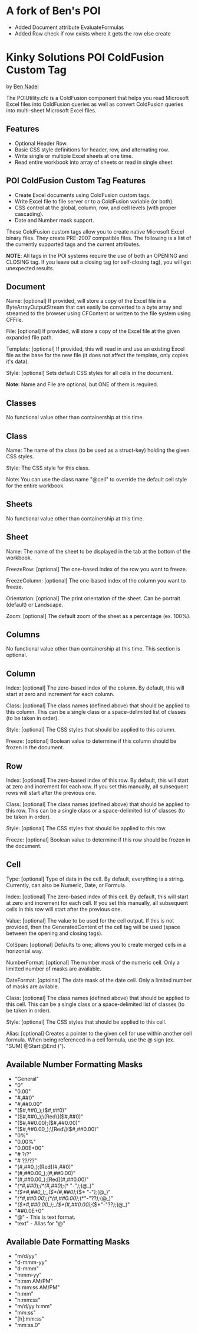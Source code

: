 # A fork of Ben's POI
* Added Document attribute EvaluateFormulas
* Added Row check if row exists where it gets the row else create 


# Kinky Solutions POI ColdFusion Custom Tag

by [Ben Nadel][1]

The POIUtility.cfc is a ColdFusion component that helps you read Microsoft Excel files into ColdFusion 
queries as well as convert ColdFusion queries into multi-sheet Microsoft Excel files.

## Features

* Optional Header Row.
* Basic CSS style definitions for header, row, and alternating row.
* Write single or multiple Excel sheets at one time.
* Read entire workbook into array of sheets or read in single sheet.

## POI ColdFusion Custom Tag Features

* Create Excel documents using ColdFusion custom tags.
* Write Excel file to file server or to a ColdFusion variable (or both).
* CSS control at the global, column, row, and cell levels (with proper cascading).
* Date and Number mask support.

These ColdFusion custom tags allow you to create native Microsoft Excel binary files. They create PRE-2007 compatible files. The following is a list of the currently supported tags and the current attributes.

__NOTE__: All tags in the POI systems require the use of both an OPENING and CLOSING tag. If you leave out a closing tag (or self-closing tag), you will get unexpected results.


## Document

Name: [optional] If provided, will store a copy of the Excel file in a ByteArrayOutputStream that can easily be converted to a byte array and streamed to the browser using CFContent or written to the file system using CFFile.

File: [optional] If provided, will store a copy of the Excel file at the given expanded file path.

Template: [optional] If provided, this will read in and use an existing Excel file as the base for the new file (it does not affect the template, only copies it's data). 

Style: [optional] Sets default CSS styles for all cells in the document.

__Note__: Name and File are optional, but ONE of them is required.


## Classes

No functional value other than containership at this time.


## Class

Name: The name of the class (to be used as a struct-key) holding the given CSS styles.

Style: The CSS style for this class.

Note: You can use the class name "@cell" to override the default cell style for the entire workbook.


## Sheets

No functional value other than containership at this time.


## Sheet

Name: The name of the sheet to be displayed in the tab at the bottom of the workbook. 

FreezeRow: [optional] The one-based index of the row you want to freeze.

FreezeColumn: [optional] The one-based index of the column you want to freeze.

Orientation: [optional] The print orientation of the sheet. Can be portrait (default) or Landscape.

Zoom: [optional] The default zoom of the sheet as a percentage (ex. 100%).


## Columns

No functional value other than containership at this time.
This section is optional.


## Column

Index: [optional] The zero-based index of the column. By default, this will start at zero and increment for each column.

Class: [optional] The class names (defined above) that should be applied to this column. This can be a single class or a space-delimited list of classes (to be taken in order).

Style: [optional] The CSS styles that should be applied to this column.

Freeze: [optional] Boolean value to determine if this column should be frozen in the document.


## Row

Index: [optional] The zero-based index of this row. By default, this will start at zero and increment for each row. If you set this manually, all subsequent rows will start after the previous one.

Class: [optional] The class names (defined above) that should be applied to this row. This can be a single class or a space-delimited list of classes (to be taken in order).

Style: [optional] The CSS styles that should be applied to this row.

Freeze: [optional] Boolean value to determine if this row should be frozen in the document.


## Cell

Type: [optional] Type of data in the cell. By default, everything is a string. Currently, can also be Numeric, Date, or Formula.

Index: [optional] The zero-based index of this cell. By default, this will start at zero and increment for each cell. If you set this manually, all subsequent cells in this row will start after the previous one.

Value: [optional] The value to be used for the cell output. If this is not provided, then the GeneratedContent of the cell tag will be used (space between the opening and closing tags).

ColSpan: [optional] Defaults to one; allows you to create merged cells in a horizontal way.

NumberFormat: [optional] The number mask of the numeric cell. Only a limitted number of masks are available.

DateFormat: [optoinal] The date mask of the date cell. Only a limited number of masks are avilable.

Class: [optional] The class names (defined above) that should be applied to this cell. This can be a single class or a space-delimited list of classes (to be taken in order).

Style: [optional] The CSS styles that should be applied to this cell.

Alias: [optional] Creates a pointer to the given cell for use within another cell formula. When being referenced in a cell formula, use the @ sign (ex. "SUM( @Start:@End )").


## Available Number Formatting Masks

* "General"
* "0"
* "0.00"
* "#,##0"
* "#,##0.00"
* "($#,##0_);($#,##0)"
* "($#,##0_);\[Red\]($#,##0)"
* "($#,##0.00);($#,##0.00)"
* "($#,##0.00_);\[Red\]($#,##0.00)"
* "0%"
* "0.00%"
* "0.00E+00"
* "# ?/?"
* "# ??/??"
* "(#,##0_);\[Red\](#,##0)"
* "(#,##0.00_);(#,##0.00)"
* "(#,##0.00_);\[Red\](#,##0.00)"
* "_(*#,##0_);_(*(#,##0);_(* \"-\"_);_(@_)"
* "_($*#,##0_);_($*(#,##0);_($* \"-\"_);_(@_)"
* "_(*#,##0.00_);_(*(#,##0.00);_(*\"-\"??_);_(@_)"
* "_($*#,##0.00_);_($*(#,##0.00);_($*\"-\"??_);_(@_)"
* "##0.0E+0"
* "@" - This is text format.
* "text" - Alias for "@"

## Available Date Formatting Masks

* "m/d/yy"
* "d-mmm-yy"
* "d-mmm"
* "mmm-yy"
* "h:mm AM/PM"
* "h:mm:ss AM/PM"
* "h:mm"
* "h:mm:ss"
* "m/d/yy h:mm"
* "mm:ss"
* "[h]:mm:ss"
* "mm:ss.0"

[1]: http://www.bennadel.com
